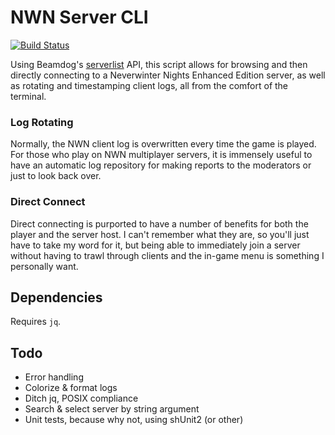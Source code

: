 # NWN Server CLI
[![Build Status](https://travis-ci.org/volsci/nwn-server-cli.svg?branch=master)](https://travis-ci.org/volsci/nwn-server-cli)

Using Beamdog's [serverlist](https://nwn.beamdog.net) API, this script allows for browsing and then directly connecting to a Neverwinter Nights Enhanced Edition server, as well as rotating and timestamping client logs, all from the comfort of the terminal.

### Log Rotating
Normally, the NWN client log is overwritten every time the game is played. For those who play on NWN multiplayer servers, it is immensely useful to have an automatic log repository for making reports to the moderators or just to look back over. 

### Direct Connect
Direct connecting is purported to have a number of benefits for both the player and the server host. I can't remember what they are, so you'll just have to take my word for it, but being able to immediately join a server without having to trawl through clients and the in-game menu is something I personally want. 

## Dependencies
Requires `jq`.

## Todo
* Error handling
* Colorize & format logs
* Ditch jq, POSIX compliance
* Search & select server by string argument
* Unit tests, because why not, using shUnit2 (or other)

